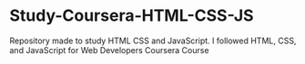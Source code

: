 # Study-Coursera-HTML-CSS-JS
Repository made to study HTML CSS and JavaScript. I followed HTML, CSS, and JavaScript for Web Developers Coursera Course
